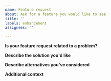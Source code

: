 ```yaml
---
name: Feature request
about: Ask for a feature you would like to see
title: ''
labels: enhancement
assignees: ''

---
```


**Is your feature request related to a problem?**
<!-- A clear and concise description of what the problem is. Ex. I'm always frustrated when [...] -->

**Describe the solution you'd like**
<!-- A clear and concise description of what you want to happen. -->

**Describe alternatives you've considered**
<!-- A clear and concise description of any alternative solutions or features you've considered. -->

**Additional context**
<!-- Add any other context or screenshots about the feature request here.
For example, you can link to the wiki page of the relevant feature in the desktop app. -->
